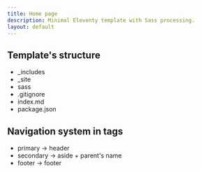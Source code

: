 ```yaml
---
title: Home page
description: Minimal Eleventy template with Sass processing.
layout: default
---
```

## Template's structure
- _includes
- _site
- sass
- .gitignore
- index.md
- package.json

## Navigation system in tags
- primary -> header
- secondary -> aside + parent's name
- footer -> footer